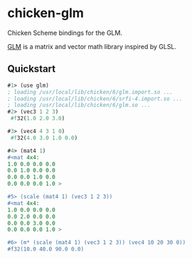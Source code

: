 chicken-glm
===========

Chicken Scheme bindings for the GLM.

[GLM](http://glm.g-truc.net/) is a matrix and vector math library inspired by GLSL.

## Quickstart

```scheme
#1> (use glm)
; loading /usr/local/lib/chicken/6/glm.import.so ...
; loading /usr/local/lib/chicken/6/srfi-4.import.so ...
; loading /usr/local/lib/chicken/6/glm.so ...
#2> (vec3 1 2 3)
 #f32(1.0 2.0 3.0)

#3> (vec4 4 3 1 0)
 #f32(4.0 3.0 1.0 0.0)

#4> (mat4 1)
#<mat 4x4:
1.0 0.0 0.0 0.0 
0.0 1.0 0.0 0.0 
0.0 0.0 1.0 0.0 
0.0 0.0 0.0 1.0 >

#5> (scale (mat4 1) (vec3 1 2 3))
#<mat 4x4:
1.0 0.0 0.0 0.0 
0.0 2.0 0.0 0.0 
0.0 0.0 3.0 0.0 
0.0 0.0 0.0 1.0 >

#6> (m* (scale (mat4 1) (vec3 1 2 3)) (vec4 10 20 30 0))
#f32(10.0 40.0 90.0 0.0)
```
